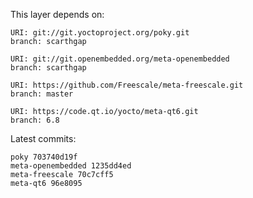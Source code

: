 This layer depends on:

    URI: git://git.yoctoproject.org/poky.git
    branch: scarthgap

    URI: git://git.openembedded.org/meta-openembedded
    branch: scarthgap

    URI: https://github.com/Freescale/meta-freescale.git
    branch: master

    URI: https://code.qt.io/yocto/meta-qt6.git
    branch: 6.8

Latest commits:

    poky 703740d19f
    meta-openembedded 1235dd4ed
    meta-freescale 70c7cff5
    meta-qt6 96e8095

